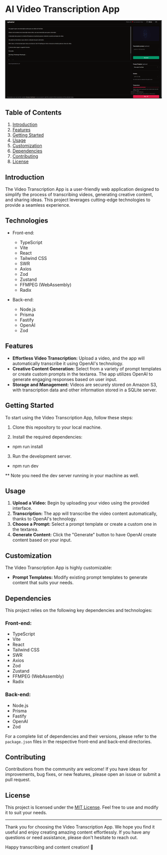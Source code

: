 # AI Video Transcription App

![SCREENSHOT](./public/screenshot.png)

## Table of Contents

1. [Introduction](#introduction)
2. [Features](#features)
3. [Getting Started](#getting-started)
4. [Usage](#usage)
5. [Customization](#customization)
6. [Dependencies](#dependencies)
7. [Contributing](#contributing)
8. [License](#license)

## Introduction

The Video Transcription App is a user-friendly web application designed to simplify the process of transcribing videos, generating creative content, and sharing ideas. This project leverages cutting-edge technologies to provide a seamless experience.

## Technologies

- Front-end:

  - TypeScript
  - Vite
  - React
  - Tailwind CSS
  - SWR
  - Axios
  - Zod
  - Zustand
  - FFMPEG (WebAssembly)
  - Radix

- Back-end:
  - Node.js
  - Prisma
  - Fastify
  - OpenAI
  - Zod

## Features

- **Effortless Video Transcription:** Upload a video, and the app will automatically transcribe it using OpenAI's technology.
- **Creative Content Generation:** Select from a variety of prompt templates or create custom prompts in the textarea. The app utilizes OpenAI to generate engaging responses based on user input.
- **Storage and Management:** Videos are securely stored on Amazon S3, with transcription data and other information stored in a SQLite server.

## Getting Started

To start using the Video Transcription App, follow these steps:

1. Clone this repository to your local machine.

2. Install the required dependencies:

- npm run install

3. Run the development server.

- npm run dev

** Note you need the dev server running in your machine as well.

## Usage

1. **Upload a Video:** Begin by uploading your video using the provided interface.
2. **Transcription:** The app will transcribe the video content automatically, thanks to OpenAI's technology.
3. **Choose a Prompt:** Select a prompt template or create a custom one in the textarea.
4. **Generate Content:** Click the "Generate" button to have OpenAI create content based on your input.

## Customization

The Video Transcription App is highly customizable:

- **Prompt Templates:** Modify existing prompt templates to generate content that suits your needs.

## Dependencies

This project relies on the following key dependencies and technologies:

### Front-end:

- TypeScript
- Vite
- React
- Tailwind CSS
- SWR
- Axios
- Zod
- Zustand
- FFMPEG (WebAssembly)
- Radix

### Back-end:

- Node.js
- Prisma
- Fastify
- OpenAI
- Zod

For a complete list of dependencies and their versions, please refer to the `package.json` files in the respective front-end and back-end directories.

## Contributing

Contributions from the community are welcome! If you have ideas for improvements, bug fixes, or new features, please open an issue or submit a pull request.

## License

This project is licensed under the [MIT License](LICENSE). Feel free to use and modify it to suit your needs.

---

Thank you for choosing the Video Transcription App. We hope you find it useful and enjoy creating amazing content effortlessly. If you have any questions or need assistance, please don't hesitate to reach out.

Happy transcribing and content creation! 🚀

